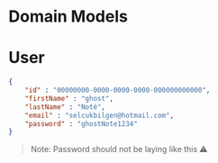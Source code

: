 ﻿# Domain Models

# User

```json
{
    "id" : "00000000-0000-0000-0000-000000000000",
    "firstName" : "ghost",
    "lastName" : "Noté",
    "email" : "selcukbilgen@hotmail.com",
    "password" : "ghostNote1234"
}
```
>Note: Password should not be laying like this ⚠️